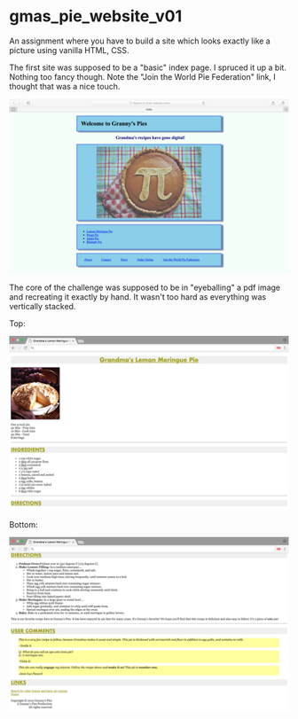 # gmas_pie_website_v01
An assignment where you have to build a site which looks exactly like a picture using vanilla HTML, CSS.

The first site was supposed to be a "basic" index page. I spruced it up a bit. Nothing too fancy though. Note the "Join the World Pie Federation" link, I thought that was a nice touch.

![Entry Index](https://raw.githubusercontent.com/amnolan/gmas_pie_website_v01/master/screenshots/index.png "Entry Index")

The core of the challenge was supposed to be in "eyeballing" a pdf image and recreating it exactly by hand. It wasn't too hard as everything was vertically stacked.

Top:

![Recipe Top](https://raw.githubusercontent.com/amnolan/gmas_pie_website_v01/master/screenshots/top.png "Recipe Top")

Bottom:

![Recipe Bottom](https://raw.githubusercontent.com/amnolan/gmas_pie_website_v01/master/screenshots/bottom.png "Recipe Bottom")
